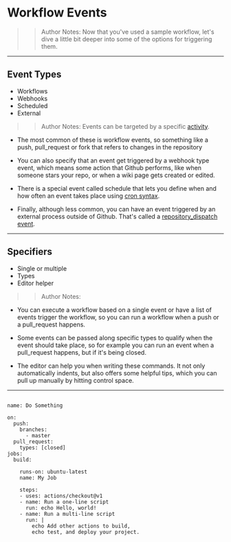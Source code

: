<!-- .slide: data-state="title" -->

# Workflow Events

> > Author Notes: Now that you've used a sample workflow, let's dive a little bit deeper into some of the options for triggering them.

---

## Event Types

- Workflows
- Webhooks
- Scheduled
- External

> > Author Notes: Events can be targeted by a specific [activity](https://help.github.com/en/articles/events-that-trigger-workflows).

- The most common of these is workflow events, so something like a push, pull_request or fork that refers to changes in the repository

- You can also specify that an event get triggered by a webhook type event, which means some action that Github performs, like when someone stars your repo, or when a wiki page gets created or edited.

- There is a special event called schedule that lets you define when and how often an event takes place using [cron syntax](https://pubs.opengroup.org/onlinepubs/9699919799/utilities/crontab.html).

- Finally, although less common, you can have an event triggered by an external process outside of Github. That's called a [repository_dispatch event](https://developer.github.com/v3/activity/events/types/#repositorydispatchevent).

---

## Specifiers

- Single or multiple
- Types
- Editor helper

> > Author Notes:

- You can execute a workflow based on a single event or have a list of events trigger the workflow, so you can run a workflow when a push or a pull_request happens.

- Some events can be passed along specific types to qualify when the event should take place, so for example you can run an event when a pull_request happens, but if it's being closed.

- The editor can help you when writing these commands. It not only automatically indents, but also offers some helpful tips, which you can pull up manually by hitting control space.

---

```

name: Do Something

on:
  push:
    branches:
      - master
  pull_request:
    types: [closed]
jobs:
  build:

    runs-on: ubuntu-latest
    name: My Job

    steps:
    - uses: actions/checkout@v1
    - name: Run a one-line script
      run: echo Hello, world!
    - name: Run a multi-line script
      run: |
        echo Add other actions to build,
        echo test, and deploy your project.
```
